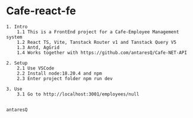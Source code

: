 # Cafe-react-fe

	1. Intro
		1.1 This is a FrontEnd project for a Cafe-Employee Management system
		1.2 React TS, Vite, Tanstack Router v1 and Tanstack Query V5
		1.3 Antd, AgGrid
   		1.4 Works together with https://github.com/antaresQ/Cafe-NET-API

	2. Setup
		2.1 Use VSCode
		2.2 Install node:18.20.4 and npm
  		2.3 Enter project folder npm run dev
    
 	3. Use 
  		3.1 Go to http://localhost:3001/employees/null
		

	antaresQ
